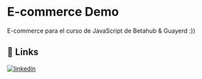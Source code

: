 # E-commerce Demo

E-commerce para el curso de JavaScript de Betahub & Guayerd :))


## 🔗 Links
[![linkedin](https://img.shields.io/badge/linkedin-0A66C2?style=for-the-badge&logo=linkedin&logoColor=white)](https://www.linkedin.com/in/david-rodriguez-016406310/)